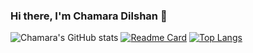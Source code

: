 ### Hi there, I'm Chamara Dilshan 👋
![Chamara's GitHub stats](https://github-readme-stats.vercel.app/api?username=ChamaraDilshan&theme=dark&show_icons=true)
[![Readme Card](https://github-readme-stats.vercel.app/api/pin/?username=ChamaraDilshan&repo=github-readme-stats)](https://github.com/ChamaraDilshan/github-readme-stats)
[![Top Langs](https://github-readme-stats.vercel.app/api/top-langs/?username=ChamaraDilshan)](https://github.com/ChamaraDilshan/github-readme-stats)
<!--
**ChamaraDilshan/ChamaraDilshan** is a ✨ _special_ ✨ repository because its `README.md` (this file) appears on your GitHub profile.

Here are some ideas to get you started:

- 🔭 I’m currently working on ...
- 🌱 I’m currently learning Computer Engineering at University of Peradeniya.
- 👯 I’m looking to collaborate on Innovative projects.
- 🤔 I’m looking for help with ...
- 💬 Ask me about ...
- 📫 How to reach me: chamaradilshansenevirathna@gmail
- 😄 Pronouns: ...
- ⚡ Fun fact: ...
-->
